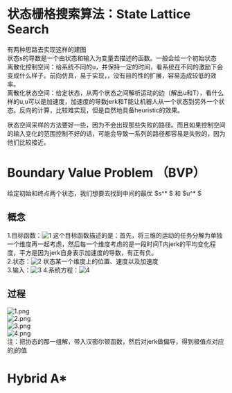 # 状态栅格搜索算法：State Lattice Search  
有两种思路去实现这样的建图   
状态s的导数是一个由状态和输入为变量去描述的函数。一般会给一个初始状态  
离散化控制空间：给系统不同的u，并保持一定的时间，看系统在不同的激励下会变成什么样子。前向仿真，易于实现，，没有目的性的扩展，容易造成较低的效率。  
离散化状态空间：给定状态，从两个状态之间解析运动的边（解出u和T），看什么样的u,u可以是加速度，加速度的导数jerk和T能让机器人从一个状态到另外一个状态。反向的计算，比较难实现，但是自然地具备heuristic的效果。 

状态空间采样的方法要好一些，因为不会出现那些失败的路径。而且如果控制空间的输入变化的范围控制不好的话，可能会导致一系列的路径都容易是失败的，因为他们比较接近。  
# Boundary Value Problem （BVP）  
给定初始和终点两个状态，我们想要去找到中间的最优 $s^* $ 和 $u^* $                 
## 概念  
1.目标函数：![1](https://latex.codecogs.com/svg.image?J=k=13&space;Jk,Jk=T1&space;0T&space;jk(t)2dt) 
这个目标函数描述的是：首先，将三维的运动的任务分解为单独一个维度再一起考虑，然后每一个维度考虑的是一段时间T内jerk的平均变化程度，平方是因为jerk自身表示加速度的导数，有正有负。    
2.状态：![2](https://latex.codecogs.com/svg.image?sk=(pk,vk,ak)) 状态某一个维度上的位置、速度以及加速度  
3.输入：![3](https://latex.codecogs.com/svg.image?&space;uk=jk&space;) 
4.系统方程：![4](https://latex.codecogs.com/svg.image?s=fs(s,u)=(v,a,j))  
## 过程  
![1.png](https://s2.loli.net/2024/11/07/1jDy5eK9zARa6TG.png)  
![2.png](https://s2.loli.net/2024/11/07/r1q6JeCRH9mbXDW.png)  
![3.png](https://s2.loli.net/2024/11/07/4JnpamEUu9q1czK.png)  
![4.png](https://s2.loli.net/2024/11/07/TM41KoscWRNBLny.png)  
注：把协态的那一组解，带入汉密尔顿函数，然后对jerk做偏导，得到极值点对应的j的值  
# Hybrid A* 

